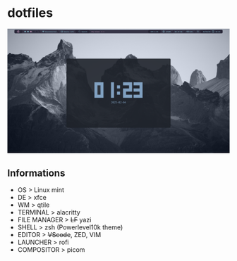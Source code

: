 # dotfiles
![Preview](https://raw.githubusercontent.com/fartoot/dotfiles/master/preview/preview.png)

## Informations
- OS > Linux mint
- DE > xfce
- WM > qtile
- TERMINAL > alacritty
- FILE MANAGER > ~~LF~~ yazi
- SHELL > zsh (Powerlevel10k theme)
- EDITOR > ~~VScode~~, ZED, VIM
- LAUNCHER > rofi
- COMPOSITOR > picom
